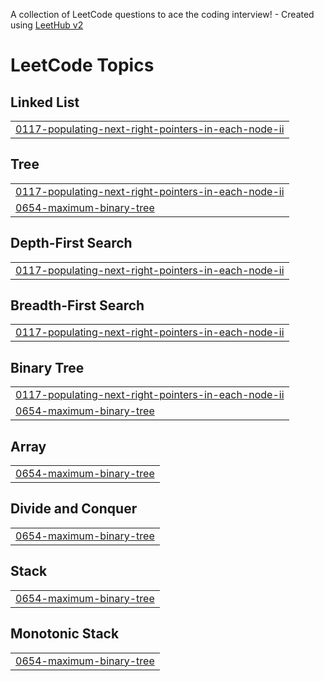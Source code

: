 A collection of LeetCode questions to ace the coding interview! - Created using [LeetHub v2](https://github.com/arunbhardwaj/LeetHub-2.0)
<!---LeetCode Topics Start-->
# LeetCode Topics
## Linked List
|  |
| ------- |
| [0117-populating-next-right-pointers-in-each-node-ii](https://github.com/Nitesh3000/LeetCode/tree/master/0117-populating-next-right-pointers-in-each-node-ii) |
## Tree
|  |
| ------- |
| [0117-populating-next-right-pointers-in-each-node-ii](https://github.com/Nitesh3000/LeetCode/tree/master/0117-populating-next-right-pointers-in-each-node-ii) |
| [0654-maximum-binary-tree](https://github.com/Nitesh3000/LeetCode/tree/master/0654-maximum-binary-tree) |
## Depth-First Search
|  |
| ------- |
| [0117-populating-next-right-pointers-in-each-node-ii](https://github.com/Nitesh3000/LeetCode/tree/master/0117-populating-next-right-pointers-in-each-node-ii) |
## Breadth-First Search
|  |
| ------- |
| [0117-populating-next-right-pointers-in-each-node-ii](https://github.com/Nitesh3000/LeetCode/tree/master/0117-populating-next-right-pointers-in-each-node-ii) |
## Binary Tree
|  |
| ------- |
| [0117-populating-next-right-pointers-in-each-node-ii](https://github.com/Nitesh3000/LeetCode/tree/master/0117-populating-next-right-pointers-in-each-node-ii) |
| [0654-maximum-binary-tree](https://github.com/Nitesh3000/LeetCode/tree/master/0654-maximum-binary-tree) |
## Array
|  |
| ------- |
| [0654-maximum-binary-tree](https://github.com/Nitesh3000/LeetCode/tree/master/0654-maximum-binary-tree) |
## Divide and Conquer
|  |
| ------- |
| [0654-maximum-binary-tree](https://github.com/Nitesh3000/LeetCode/tree/master/0654-maximum-binary-tree) |
## Stack
|  |
| ------- |
| [0654-maximum-binary-tree](https://github.com/Nitesh3000/LeetCode/tree/master/0654-maximum-binary-tree) |
## Monotonic Stack
|  |
| ------- |
| [0654-maximum-binary-tree](https://github.com/Nitesh3000/LeetCode/tree/master/0654-maximum-binary-tree) |
<!---LeetCode Topics End-->